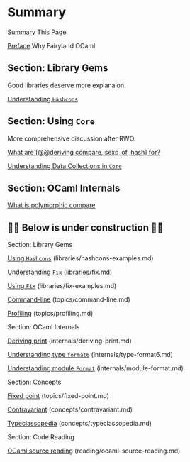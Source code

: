 # Summary

[Summary](SUMMARY.md) This Page

[Preface](preface.md) Why Fairyland OCaml

## Section: Library Gems

Good libraries deserve more explanaion.

[Understanding `Hashcons`](libraries/hashcons.md)


## Section: Using `Core`

More comprehensive discussion after RWO.

[What are [@@deriving compare, sexp_of, hash] for?](core/container-elements.md)

[Understanding Data Collections in `Core`](core/maps-and-hashtables.md)

## Section: OCaml Internals

[What is polymorphic compare](internals/polymorphic-compare.md)


## 🚧🚧 **Below is under construction** 🚧🚧

Section: Library Gems

[Using `Hashcons`]() (libraries/hashcons-examples.md)

[Understanding `Fix`]() (libraries/fix.md)

[Using `Fix`]() (libraries/fix-examples.md)

<!-- - https://github.com/search?q=repo%3Aocaml%2Focaml%20equal&type=code -->

[Command-line]() (topics/command-line.md)

[Profiling]() (topics/profiling.md)


Section: OCaml Internals

[Deriving print]() (internals/deriving-print.md)

[Understanding type `format6`]() (internals/type-format6.md)

[Understanding module `Format`]() (internals/module-format.md)


Section: Concepts

[Fixed point]() (topics/fixed-point.md)

[Contravariant]() (concepts/contravariant.md)

[Typeclassopedia]() (concepts/typeclassopedia.md)

Section: Code Reading

[OCaml source reading]() (reading/ocaml-source-reading.md)
<!-- - https://discuss.ocaml.org/t/readable-ml-ocaml-sml-etc-compilers/13318 -->